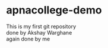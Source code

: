 # apnacollege-demo
This is my first git repository
<br/>
done by Akshay Warghane
<br/>
again done by me
